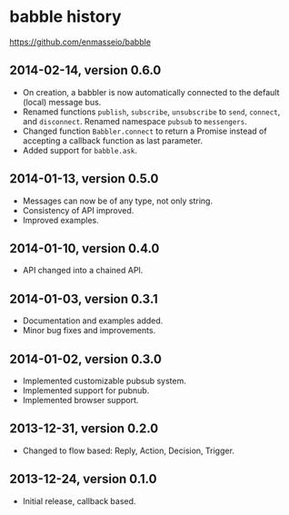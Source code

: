 # babble history
https://github.com/enmasseio/babble


## 2014-02-14, version 0.6.0

- On creation, a babbler is now automatically connected to the default (local) 
  message bus.
- Renamed functions `publish`, `subscribe`, `unsubscribe` to `send`, `connect`,
  and `disconnect`. Renamed namespace `pubsub` to `messengers`.
- Changed function `Babbler.connect` to return a Promise instead of accepting
  a callback function as last parameter.
- Added support for `babble.ask`.


## 2014-01-13, version 0.5.0

- Messages can now be of any type, not only string.
- Consistency of API improved.
- Improved examples.


## 2014-01-10, version 0.4.0

- API changed into a chained API.


## 2014-01-03, version 0.3.1

- Documentation and examples added.
- Minor bug fixes and improvements.


## 2014-01-02, version 0.3.0

- Implemented customizable pubsub system.
- Implemented support for pubnub.
- Implemented browser support.


## 2013-12-31, version 0.2.0

- Changed to flow based: Reply, Action, Decision, Trigger.


## 2013-12-24, version 0.1.0

- Initial release, callback based.